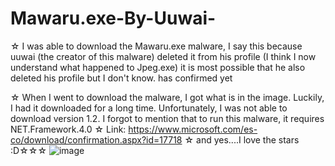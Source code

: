 # Mawaru.exe-By-Uuwai-
☆ I was able to download the Mawaru.exe malware, I say this because uuwai (the creator of this malware) deleted it from his profile (I think I now understand what happened to Jpeg.exe) it is most possible that he also deleted his profile but I don't know. has confirmed yet

☆ When I went to download the malware, I got what is in the image. Luckily, I had it downloaded for a long time. Unfortunately, I was not able to download version 1.2. I forgot to mention that to run this malware, it requires NET.Framework.4.0
☆ Link: https://www.microsoft.com/es-co/download/confirmation.aspx?id=17718
☆ and yes....I love the stars :D☆☆☆
![image](https://github.com/Suwie0011/Mawaru.exe-By-Uuwai-/assets/131428030/e63534fb-d3ea-468a-b79b-055df6c80380)
